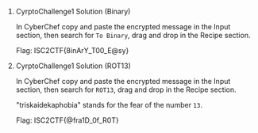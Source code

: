 1. CyrptoChallenge1 Solution (Binary)

   In CyberChef copy and paste the encrypted message in the Input section, then search for `To Binary`, drag and drop in the Recipe section.

   Flag: ISC2CTF{8inArY_T00_E@sy}

2. CyrptoChallenge1 Solution (ROT13)

   In CyberChef copy and paste the encrypted message in the Input section, then search for `ROT13`, drag and drop in the Recipe section.

   "triskaidekaphobia" stands for the fear of the number `13`.

   Flag: ISC2CTF{@fra1D_0f_R0T}
